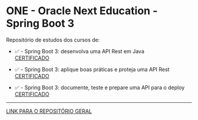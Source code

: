 # ONE - Oracle Next Education - Spring Boot 3  

Repositório de estudos dos cursos de:

* ✅ - Spring Boot 3: desenvolva uma API Rest em Java  
[CERTIFICADO](https://cursos.alura.com.br/user/joao-hab/course/spring-boot-3-desenvolva-api-rest-java/certificate)  

* ✅ - Spring Boot 3: aplique boas práticas e proteja uma API Rest  
[CERTIFICADO](https://cursos.alura.com.br/user/joao-hab/course/spring-boot-aplique-boas-praticas-proteja-api-rest/certificate)  

* ✅ - Spring Boot 3: documente, teste e prepare uma API para o deploy  
[CERTIFICADO](https://cursos.alura.com.br/user/joao-hab/course/spring-boot-3-documente-teste-prepare-api-deploy/certificate)  

***

[LINK PARA O REPOSITÓRIO GERAL](https://github.com/jaohab/oracle-next-education-t5)
